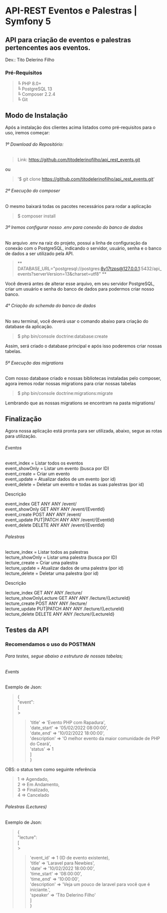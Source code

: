 # API-REST Eventos e Palestras | Symfony 5

## API para criação de eventos e palestras pertencentes aos eventos.

Dev.: Tito Delerino Filho

### Pré-Requisitos

> ╚ PHP 8.0+<br>
> ╚ PostgreSQL 13<br>
> ╚ Composer 2.2.4<br>
> ╚ Git<br>

## Modo de Instalação

Após a instalação dos clientes acima listados como pré-requisitos para o uso, iremos começar:

###### 1º Download do Repositório:

> Link: https://github.com/titodelerinofilho/api_rest_events.git

ou

> '$ git clone https://github.com/titodelerinofilho/api_rest_events.git'

###### 2º Execução do composer

O mesmo baixará todas os pacotes necessários para rodar a aplicação

> $ composer install

###### 3º Iremos configurar nosso .env para conexão do banco de dados

No arquivo .env na raiz do projeto, possui a linha de configuração da conexão com o PostgreSQL, indicando o servidor, usuário, senha e o banco de dados a ser utilizado pela API.

> ** DATABASE_URL="postgresql://postgres:8y17tzps@127.0.0.1:5432/api_events?serverVersion=13&charset=utf8" **

Você deverá antes de alterar esse arquivo, em seu servidor PostgreSQL, criar um usuário e senha do banco de dados para podermos criar nosso banco.

###### 4° Criação do schemda do banco de dados

No seu terminal, você deverá usar o comando abaixo para criação do database da aplicação.

> $ php bin/console doctrine:database:create

Assim, será criado o database principal e após isso poderemos criar nossas tabelas.

###### 5º Execução das migrations

Com nosso database criado e nossas bibliotecas instaladas pelo composer, agora iremos rodar nossas migrations para criar nossas tabelas

> $ php bin/console doctrine:migrations:migrate

Lembrando que as nossas migrations se encontram na pasta migrations/

## Finalização

Agora nossa aplicação está pronta para ser utilizada, abaixo, segue as rotas para utilização.

###### Eventos

event_index = Listar todos os eventos<br>
event_showOnly = Listar um evento (busca por ID)<br>
event_create = Criar um evento<br>
event_update = Atualizar dados de um evento (por id)<br>
event_delete = Deletar um evento e todas as suas palestras (por id)<br>

Descrição

event_index GET ANY ANY /event/<br>
event_showOnly GET ANY ANY /event/{EventId}<br>
event_create POST ANY ANY /event/<br>
event_update PUT|PATCH ANY ANY /event/{EventId}<br>
event_delete DELETE ANY ANY /event/{EventId}<br>

###### Palestras

lecture_index = Listar todos as palestras<br>
lecture_showOnly = Listar uma palestra (busca por ID)<br>
lecture_create = Criar uma palestra<br>
lecture_update = Atualizar dados de uma palestra (por id)<br>
lecture_delete = Deletar uma palestra (por id)<br>

Descrição

lecture_index GET ANY ANY /lecture/<br>
lecture_showOnlyLecture GET ANY ANY /lecture/{LectureId}<br>
lecture_create POST ANY ANY /lecture/<br>
lecture_update PUT|PATCH ANY ANY /lecture/{LectureId}<br>
lecture_delete DELETE ANY ANY /lecture/{LectureId}<br>

## Testes da API

### Recomendamos o uso do POSTMAN

###### Para testes, segue abaixo a estrutura de nossas tabelas;

###### Events

Exemplo de Json:

> {<br>
> "event":<br>
> [<br> ><br>
>
> > 'title' => 'Evento PHP com Rapadura',<br>
> > 'date_start' => '05/02/2022 08:00:00',<br>
> > 'date_end' => '10/02/2022 18:00:00',<br>
> > 'description' => 'O melhor evento da maior comunidade de PHP do Ceará',<br>
> > 'status' => 1<br>
> > ]<br>
> > }<br>

OBS: o status tem como seguinte referência

> 1 => Agendado,<br>
> 2 => Em Andamento,<br>
> 3 => Finalizado,<br>
> 4 => Cancelado<br>

###### Palestras (Lectures)

Exemplo de Json:

> {<br>
> "lecture":<br>
> [<br> ><br>
>
> > 'event_id' => 1 (ID de evento existente),<br>
> > 'title' => 'Laravel para Newbies',<br>
> > 'date' => '10/02/2022 18:00:00',<br>
> > 'time_start' => '08:00:00',<br>
> > 'time_end' => '10:00:00',<br>
> > 'description' => 'Veja um pouco de laravel para você que é iniciante.',<br>
> > 'speaker' => 'Tito Delerino Filho'<br>
> > ]<br>
> > }<br>
